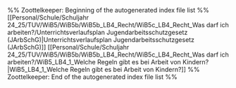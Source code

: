 %% Zoottelkeeper: Beginning of the autogenerated index file list  %%
 [[Personal/Schule/Schuljahr 24_25/TUV/WiB5/WiB5b/WiB5b_LB4_Recht/WiB5c_LB4_Recht_Was darf ich arbeiten?/Unterrichtsverlaufsplan Jugendarbeitsschutzgesetz (JArbSchG)|Unterrichtsverlaufsplan Jugendarbeitsschutzgesetz (JArbSchG)]]
 [[Personal/Schule/Schuljahr 24_25/TUV/WiB5/WiB5b/WiB5b_LB4_Recht/WiB5c_LB4_Recht_Was darf ich arbeiten?/WiB5_LB4_1_Welche Regeln gibt es bei Arbeit von Kindern?|WiB5_LB4_1_Welche Regeln gibt es bei Arbeit von Kindern?]]
%% Zoottelkeeper: End of the autogenerated index file list  %%

